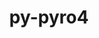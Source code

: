 ---
title: "py-pyro4"
layout: cache
categories: [package, develop]
meta: {"compilers": ["none"], "num_specs": 16, "num_specs_by_stack": {"e4s": 16, "root": 16}, "oss": ["ubuntu22.04"], "platforms": ["linux"], "stacks": ["e4s", "root"], "targets": ["x86_64_v3"], "versions": ["4.81"]}
spec_details: [{"compiler": "none", "hash": "6q7iwvooqnx3vc6do57bddg27etjbngs", "os": "ubuntu22.04", "platform": "linux", "size": "-", "stacks": ["e4s", "root"], "target": "x86_64_v3", "variants": ["build_system=python_pip"], "versions": ["4.81"]}, {"compiler": "none", "hash": "736xvc7lbnlvhbk4qvxdb5wkm6g34njj", "os": "ubuntu22.04", "platform": "linux", "size": "-", "stacks": ["e4s", "root"], "target": "x86_64_v3", "variants": ["build_system=python_pip"], "versions": ["4.81"]}, {"compiler": "none", "hash": "7qgwxyccgajbyt5nk5ydjsrd2ki2jc35", "os": "ubuntu22.04", "platform": "linux", "size": "-", "stacks": ["e4s", "root"], "target": "x86_64_v3", "variants": ["build_system=python_pip"], "versions": ["4.81"]}, {"compiler": "none", "hash": "atv2luiaeiavabe5qg73viy642yju5gf", "os": "ubuntu22.04", "platform": "linux", "size": "-", "stacks": ["e4s", "root"], "target": "x86_64_v3", "variants": ["build_system=python_pip"], "versions": ["4.81"]}, {"compiler": "none", "hash": "c2p3mgypbihln5fym4rhnxlsjgxfe3k7", "os": "ubuntu22.04", "platform": "linux", "size": "-", "stacks": ["e4s", "root"], "target": "x86_64_v3", "variants": ["build_system=python_pip"], "versions": ["4.81"]}, {"compiler": "none", "hash": "fjhfcq5vtroqhjb2e3dsvndy4slfuobo", "os": "ubuntu22.04", "platform": "linux", "size": "-", "stacks": ["e4s", "root"], "target": "x86_64_v3", "variants": ["build_system=python_pip"], "versions": ["4.81"]}, {"compiler": "none", "hash": "fjsf242wxmg5rcathdofyav6rs5rwp6r", "os": "ubuntu22.04", "platform": "linux", "size": "-", "stacks": ["e4s", "root"], "target": "x86_64_v3", "variants": ["build_system=python_pip"], "versions": ["4.81"]}, {"compiler": "none", "hash": "frtohtltvok5gmd3c2ugvz4yvvxxhofj", "os": "ubuntu22.04", "platform": "linux", "size": "-", "stacks": ["e4s", "root"], "target": "x86_64_v3", "variants": ["build_system=python_pip"], "versions": ["4.81"]}, {"compiler": "none", "hash": "g6sz6kf3if5fn6uxwyp57uwy3s6l5zlm", "os": "ubuntu22.04", "platform": "linux", "size": "-", "stacks": ["e4s", "root"], "target": "x86_64_v3", "variants": ["build_system=python_pip"], "versions": ["4.81"]}, {"compiler": "none", "hash": "havhtecet7ubs3vudl3na6rv474pvygi", "os": "ubuntu22.04", "platform": "linux", "size": "-", "stacks": ["e4s", "root"], "target": "x86_64_v3", "variants": ["build_system=python_pip"], "versions": ["4.81"]}, {"compiler": "none", "hash": "imt2brkxculhoy6w4sfv4ia24njwn6bu", "os": "ubuntu22.04", "platform": "linux", "size": "-", "stacks": ["e4s", "root"], "target": "x86_64_v3", "variants": ["build_system=python_pip"], "versions": ["4.81"]}, {"compiler": "none", "hash": "jpldooebnvhvsuxbus7p3b63hyrcb4ee", "os": "ubuntu22.04", "platform": "linux", "size": "-", "stacks": ["e4s", "root"], "target": "x86_64_v3", "variants": ["build_system=python_pip"], "versions": ["4.81"]}, {"compiler": "none", "hash": "kwqkrm73hommqzagraey7zfbueahjnx4", "os": "ubuntu22.04", "platform": "linux", "size": "-", "stacks": ["e4s", "root"], "target": "x86_64_v3", "variants": ["build_system=python_pip"], "versions": ["4.81"]}, {"compiler": "none", "hash": "moukia22viggqgcupghbul2cwadaczw7", "os": "ubuntu22.04", "platform": "linux", "size": "-", "stacks": ["e4s", "root"], "target": "x86_64_v3", "variants": ["build_system=python_pip"], "versions": ["4.81"]}, {"compiler": "none", "hash": "q5fwy7tmqywdtupakj6fprlpk5tcazpe", "os": "ubuntu22.04", "platform": "linux", "size": "-", "stacks": ["e4s", "root"], "target": "x86_64_v3", "variants": ["build_system=python_pip"], "versions": ["4.81"]}, {"compiler": "none", "hash": "wzcn3aqphyp6df52jevmprgyn6w3hey2", "os": "ubuntu22.04", "platform": "linux", "size": "-", "stacks": ["e4s", "root"], "target": "x86_64_v3", "variants": ["build_system=python_pip"], "versions": ["4.81"]}]
---